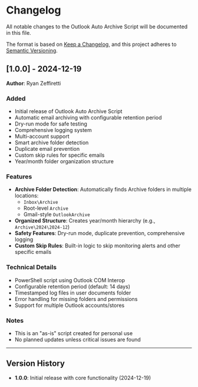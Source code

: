 # Changelog

All notable changes to the Outlook Auto Archive Script will be documented in this file.

The format is based on [Keep a Changelog](https://keepachangelog.com/en/1.0.0/),
and this project adheres to [Semantic Versioning](https://semver.org/spec/v2.0.0.html).

## [1.0.0] - 2024-12-19

**Author**: Ryan Zeffiretti

### Added
- Initial release of Outlook Auto Archive Script
- Automatic email archiving with configurable retention period
- Dry-run mode for safe testing
- Comprehensive logging system
- Multi-account support
- Smart archive folder detection
- Duplicate email prevention
- Custom skip rules for specific emails
- Year/month folder organization structure

### Features
- **Archive Folder Detection**: Automatically finds Archive folders in multiple locations:
  - `Inbox\Archive`
  - Root-level `Archive`
  - Gmail-style `OutlookArchive`
- **Organized Structure**: Creates year/month hierarchy (e.g., `Archive\2024\2024-12`)
- **Safety Features**: Dry-run mode, duplicate prevention, comprehensive logging
- **Custom Skip Rules**: Built-in logic to skip monitoring alerts and other specific emails

### Technical Details
- PowerShell script using Outlook COM Interop
- Configurable retention period (default: 14 days)
- Timestamped log files in user documents folder
- Error handling for missing folders and permissions
- Support for multiple Outlook accounts/stores

### Notes
- This is an "as-is" script created for personal use
- No planned updates unless critical issues are found

---

## Version History

- **1.0.0**: Initial release with core functionality (2024-12-19)
